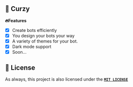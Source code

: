 ## 🥤 Curzy
**🔥Features**
- [x] Create bots efficiently
- [x] You design your bots your way
- [x] A variety of themes for your bot.
- [x] Dark mode support
- [x] Soon...

## 🔏 License

As always, this project is also licensed under the [**`MIT LICENSE`**](/LICENSE)
&nbsp;
